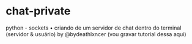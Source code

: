 # chat-private
python - sockets • criando de um servidor de chat dentro do terminal (servidor &amp; usuário) by @bydeathlxncer (vou gravar tutorial dessa aqui)
